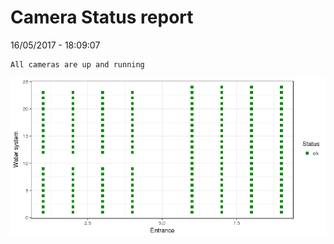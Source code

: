 Camera Status report
================
16/05/2017 - 18:09:07

    All cameras are up and running

![](camreport_files/figure-markdown_github/unnamed-chunk-2-1.png)
